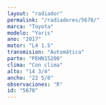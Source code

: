 ```yaml
---
layout: "radiador"
permalink: "/radiadores/5670/"
marca: "Toyota"
modelo: "Yaris"
ano: "2017"
motor: "L4 1.5"
transmision: "Automática"
parte: "PEHN15200"
clima: "Con clima"
alto: "14 3/4"
ancho: "22 5/8"
observaciones: "R"
id: "5670"
---
```


